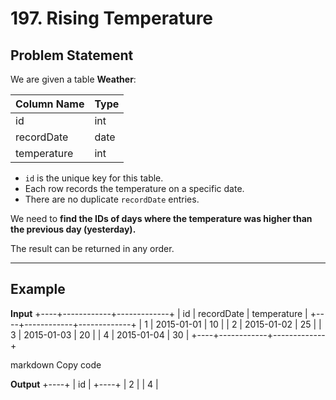 # 197. Rising Temperature

## Problem Statement
We are given a table **Weather**:

| Column Name  | Type |
|--------------|------|
| id           | int  |
| recordDate   | date |
| temperature  | int  |

- `id` is the unique key for this table.  
- Each row records the temperature on a specific date.  
- There are no duplicate `recordDate` entries.  

We need to **find the IDs of days where the temperature was higher than the previous day (yesterday).**

The result can be returned in any order.

---

## Example

**Input**
+----+------------+-------------+
| id | recordDate | temperature |
+----+------------+-------------+
| 1 | 2015-01-01 | 10 |
| 2 | 2015-01-02 | 25 |
| 3 | 2015-01-03 | 20 |
| 4 | 2015-01-04 | 30 |
+----+------------+-------------+

markdown
Copy code

**Output**
+----+
| id |
+----+
| 2 |
| 4 |
